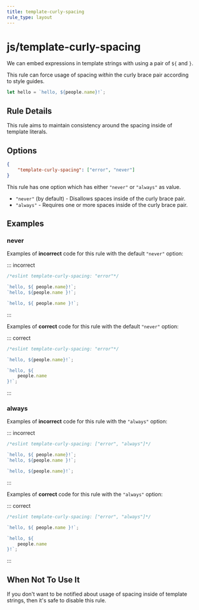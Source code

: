 ```yaml
---
title: template-curly-spacing
rule_type: layout
---
```


# js/template-curly-spacing

We can embed expressions in template strings with using a pair of `${` and `}`.

This rule can force usage of spacing _within_ the curly brace pair according to style guides.

```js
let hello = `hello, ${people.name}!`;
```

## Rule Details

This rule aims to maintain consistency around the spacing inside of template literals.

## Options

```json
{
    "template-curly-spacing": ["error", "never"]
}
```

This rule has one option which has either `"never"` or `"always"` as value.

- `"never"` (by default) - Disallows spaces inside of the curly brace pair.
- `"always"` - Requires one or more spaces inside of the curly brace pair.

## Examples

### never

Examples of **incorrect** code for this rule with the default `"never"` option:

::: incorrect

```js
/*eslint template-curly-spacing: "error"*/

`hello, ${ people.name}!`;
`hello, ${people.name }!`;

`hello, ${ people.name }!`;
```

:::

Examples of **correct** code for this rule with the default `"never"` option:

::: correct

```js
/*eslint template-curly-spacing: "error"*/

`hello, ${people.name}!`;

`hello, ${
    people.name
}!`;
```

:::

### always

Examples of **incorrect** code for this rule with the `"always"` option:

::: incorrect

```js
/*eslint template-curly-spacing: ["error", "always"]*/

`hello, ${ people.name}!`;
`hello, ${people.name }!`;

`hello, ${people.name}!`;
```

:::

Examples of **correct** code for this rule with the `"always"` option:

::: correct

```js
/*eslint template-curly-spacing: ["error", "always"]*/

`hello, ${ people.name }!`;

`hello, ${
    people.name
}!`;
```

:::

## When Not To Use It

If you don't want to be notified about usage of spacing inside of template strings, then it's safe to disable this rule.
